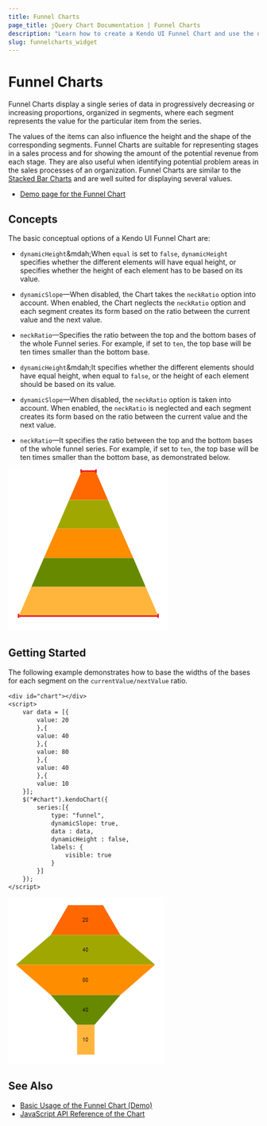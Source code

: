 ```yaml
---
title: Funnel Charts
page_title: jQuery Chart Documentation | Funnel Charts
description: "Learn how to create a Kendo UI Funnel Chart and use the different options it provides."
slug: funnelcharts_widget
---
```


# Funnel Charts

Funnel Charts display a single series of data in progressively decreasing or increasing proportions, organized in segments, where each segment represents the value for the particular item from the series.

The values of the items can also influence the height and the shape of the corresponding segments. Funnel Charts are suitable for representing stages in a sales process and for showing the amount of the potential revenue from each stage. They are also useful when identifying potential problem areas in the sales processes of an organization. Funnel Charts are similar to the [Stacked Bar Charts](https://demos.telerik.com/aspnet-core/bar-charts/stacked-bar) and are well suited for displaying several values.

* [Demo page for the Funnel Chart](https://demos.telerik.com/kendo-ui/funnel-charts/index)

## Concepts

The basic conceptual options of a Kendo UI Funnel Chart are:

* `dynamicHeight`&mdah;When `equal` is set to `false`, `dynamicHeight` specifies whether the different elements will have equal height, or specifies whether the height of each element has to be based on its value.
* `dynamicSlope`&mdash;When disabled, the Chart takes the `neckRatio` option into account. When enabled, the Chart neglects the `neckRatio` option and each segment creates its form based on the ratio between the current value and the next value.
* `neckRatio`&mdash;Specifies the ratio between the top and the bottom bases of the whole Funnel series. For example, if set to `ten`, the top base will be ten times smaller than the bottom base.


* `dynamicHeight`&mdah;It specifies whether the different elements should have equal height, when equal to `false`, or the height of each element should be based on its value.
* `dynamicSlope`&mdash;When disabled, the `neckRatio` option is taken into account. When enabled, the `neckRatio` is neglected and each segment creates its form based on the ratio between the current value and the next value.
* `neckRatio`&mdash;It specifies the ratio between the top and the bottom bases of the whole funnel series. For example, if set to `ten`, the top base will be ten times smaller than the bottom base, as demonstrated below.

![Setting the neckRatio option to 10 in the Funnel Chart](funnel-neckratio.png)

## Getting Started

The following example demonstrates how to base the widths of the bases for each segment on the `currentValue/nextValue` ratio.

    <div id="chart"></div>
    <script>
        var data = [{
            value: 20
            },{
            value: 40
            },{
            value: 80
            },{
            value: 40
            },{
            value: 10
        }];
        $("#chart").kendoChart({
            series:[{
                type: "funnel",
                dynamicSlope: true,
                data : data,
                dynamicHeight : false,
                labels: {
                    visible: true
                }
            }]
        });
    </script>

![A sample Funnel Chart](funnel-dynamicslope.png)

## See Also

* [Basic Usage of the Funnel Chart (Demo)](https://demos.telerik.com/kendo-ui/funnel-charts/index)
* [JavaScript API Reference of the Chart](/api/javascript/dataviz/ui/chart)
